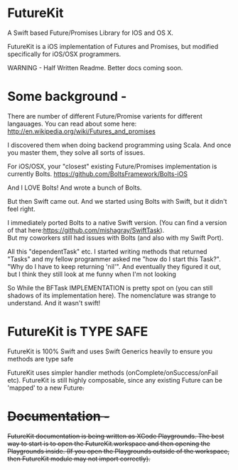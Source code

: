 # FutureKit
A Swift based Future/Promises Library for IOS and OS X.   


FutureKit is a iOS implementation of Futures and Promises, but modified specifically for iOS/OSX programmers.

WARNING - Half Written Readme.  Better docs coming soon.

# Some background - 

There are number of different Future/Promise varients for different langauages.
You can read about some here:
http://en.wikipedia.org/wiki/Futures_and_promises

I discovered them when doing backend programming using Scala. And once you master them, they solve all sorts of issues.

For iOS/OSX, your "closest" existing Future/Promises implementation is currently Bolts.
https://github.com/BoltsFramework/Bolts-iOS

And I LOVE Bolts!  And wrote a bunch of Bolts.

But then Swift came out.   And we started using Bolts with Swift, but it didn't feel right.  

I immediately ported Bolts to a native Swift version.  (You can find a version of that here:https://github.com/mishagray/SwiftTask).  
But my coworkers still had issues with Bolts (and also with my Swift Port).   

All this "dependentTask" etc.  I started writing methods that returned "Tasks" and my fellow programmer asked me "how do I start this Task?".  "Why do I have to keep returning 'nil'".    And eventually they figured it out, but I think they still look at me funny when I'm not looking

So While the BFTask IMPLEMENTATION is pretty spot on (you can still shadows of its implementation here).  The nomenclature was strange to understand.   And it wasn't swift!  



# FutureKit is TYPE SAFE

FutureKit is 100% Swift and uses Swift Generics heavily to ensure you methods are type safe

FutureKit uses simpler handler methods (onComplete/onSuccess/onFail etc). 
FutureKit is still highly composable, since any existing Future<T> can be 'mapped' to a new Future<S>.

# Documentation - 

FutureKit documentation is being written as XCode Playgrounds.  The best way to start is to open the FutureKit.workspace and then opening the Playgrounds inside.  (If you open the Playgrounds outside of the workspace, then FutureKit module may not import correctly).











